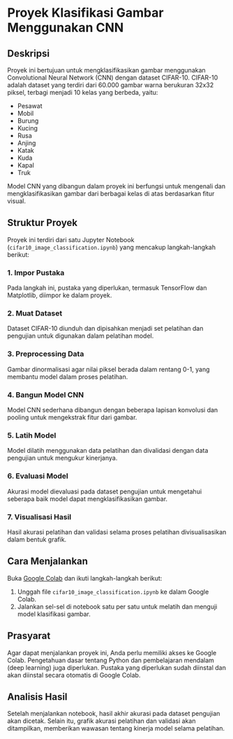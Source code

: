 # Proyek Klasifikasi Gambar Menggunakan CNN

## Deskripsi

Proyek ini bertujuan untuk mengklasifikasikan gambar menggunakan Convolutional Neural Network (CNN) dengan dataset CIFAR-10. CIFAR-10 adalah dataset yang terdiri dari 60.000 gambar warna berukuran 32x32 piksel, terbagi menjadi 10 kelas yang berbeda, yaitu:

- Pesawat
- Mobil
- Burung
- Kucing
- Rusa
- Anjing
- Katak
- Kuda
- Kapal
- Truk

Model CNN yang dibangun dalam proyek ini berfungsi untuk mengenali dan mengklasifikasikan gambar dari berbagai kelas di atas berdasarkan fitur visual.

## Struktur Proyek

Proyek ini terdiri dari satu Jupyter Notebook (`cifar10_image_classification.ipynb`) yang mencakup langkah-langkah berikut:

### 1. Impor Pustaka
Pada langkah ini, pustaka yang diperlukan, termasuk TensorFlow dan Matplotlib, diimpor ke dalam proyek.

### 2. Muat Dataset
Dataset CIFAR-10 diunduh dan dipisahkan menjadi set pelatihan dan pengujian untuk digunakan dalam pelatihan model.

### 3. Preprocessing Data
Gambar dinormalisasi agar nilai piksel berada dalam rentang 0-1, yang membantu model dalam proses pelatihan.

### 4. Bangun Model CNN
Model CNN sederhana dibangun dengan beberapa lapisan konvolusi dan pooling untuk mengekstrak fitur dari gambar.

### 5. Latih Model
Model dilatih menggunakan data pelatihan dan divalidasi dengan data pengujian untuk mengukur kinerjanya.

### 6. Evaluasi Model
Akurasi model dievaluasi pada dataset pengujian untuk mengetahui seberapa baik model dapat mengklasifikasikan gambar.

### 7. Visualisasi Hasil
Hasil akurasi pelatihan dan validasi selama proses pelatihan divisualisasikan dalam bentuk grafik.

## Cara Menjalankan

Buka [Google Colab](https://colab.research.google.com/) dan ikuti langkah-langkah berikut:

1. Unggah file `cifar10_image_classification.ipynb` ke dalam Google Colab.
2. Jalankan sel-sel di notebook satu per satu untuk melatih dan menguji model klasifikasi gambar.

## Prasyarat

Agar dapat menjalankan proyek ini, Anda perlu memiliki akses ke Google Colab. Pengetahuan dasar tentang Python dan pembelajaran mendalam (deep learning) juga diperlukan. Pustaka yang diperlukan sudah diinstal dan akan diinstal secara otomatis di Google Colab.

## Analisis Hasil

Setelah menjalankan notebook, hasil akhir akurasi pada dataset pengujian akan dicetak. Selain itu, grafik akurasi pelatihan dan validasi akan ditampilkan, memberikan wawasan tentang kinerja model selama pelatihan.
